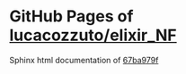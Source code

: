 GitHub Pages of [lucacozzuto/elixir_NF](https://github.com/lucacozzuto/elixir_NF.git)
===
Sphinx html documentation of [67ba979f](https://github.com/lucacozzuto/elixir_NF/tree/67ba979f13e54f0903224e312e045cd257455737)
